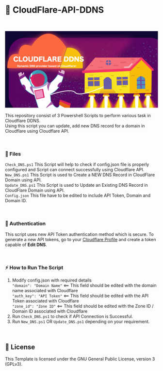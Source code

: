 # 🚀 CloudFlare-API-DDNS<br><br>

<p align="center"><a href="" target="_blank" rel="noopener noreferrer"><img width="1024" src="graphic.jpg" alt="Cloudflare DDNS"/></a></p>


This repository consist of 3 Powershell Scripts to perform various task in Cloudflare DDNS.<br>
Using this script you can update, add new DNS record for a domain in Cloudflare using Cloudflare API.<br><br><br>

### 📁 Files<br>

```Check_DNS.ps1``` This Script will help to check if config.json file is properly configured and Script can connect successfully using Cloudflare API. <br>
```New_DNS.ps1``` This Script is used to Create a NEW DNS Record in CloudFlare Domain using API.<br>
```Update_DNS.ps1``` This Script is used to Update an Existing DNS Record in CloudFlare Domain using API.<br>
```Config.json``` This file have to be edited to include API Token, Domain and Domain ID.<br><br><br>

### 🔑 Authentication<br>

This script uses new API Token authentication method which is secure.
To generate a new API tokens, go to your [Cloudflare Profile](https://dash.cloudflare.com/profile/api-tokens) and create a token capable of **Edit DNS**. <br><br><br>

### ⚡ How to Run The Script<br>

1. Modify config.json with required details<br>
    ```"domain": "Domain Name"```    <== This field should be edited with the domain name associated with Cloudflare<br>
    ```"auth_key": "API Token"```    <== This field should be edited with the API Token associated with Cloudflare<br>
    ```"zone_id": "Zone ID"```       <== This field should be edited with the Zone ID / Domain ID associated with Cloudflare<br>
2. Run ```Check_DNS.ps1``` to check if API Connection is Successful.
3. Run ```New_DNS.ps1``` OR ```Update_DNS.ps1``` depending on your requirement.
<br><br><br>

## 🔐 License

This Template is licensed under the GNU General Public License, version 3 (GPLv3).
